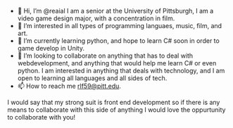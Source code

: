 - 👋 Hi, I’m @reaial I am a senior at the University of Pittsburgh, I am a video game design major, with a concentration in film. 
- 👀 I’m interested in all types of programming languaes, music, film, and art. 
- 🌱 I’m currently learning python, and hope to learn C# soon in order to game develop in Unity.  
- 💞️ I’m looking to collaborate on anything that has to deal with webdevelopment, and anything that would help me learn C# or even python. I am interested in anything that deals with technology, and I am open to learning all languages and all sides of tech.  
- 📫 How to reach me rlf59@pitt.edu. 

I would say that my strong suit is front end development so if there is any means to collaborate with this side of anything I would love the oppurtunity to collaborate with you! 

<!---
reaial/reaial is a ✨ special ✨ repository because its `README.md` (this file) appears on your GitHub profile.
You can click the Preview link to take a look at your changes.
--->
